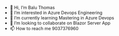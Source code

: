 - 👋 Hi, I’m Balu Thomas 
- 👀 I’m interested in Azure Devops Engineering
- 🌱 I’m currently learning  Mastering in Azure Devops 
- 💞️ I’m looking to collaborate on Blazor Server App 
- 📫 How to reach me 9037376960

<!---
singleinstructor/singleinstructor is a ✨ special ✨ repository because its `README.md` (this file) appears on your GitHub profile.
You can click the Preview link to take a look at your changes.
--->
